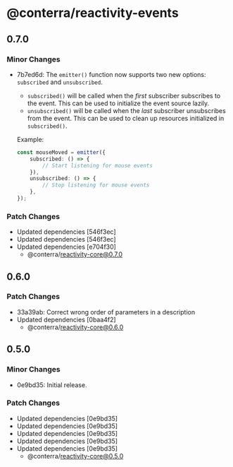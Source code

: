 # @conterra/reactivity-events

## 0.7.0

### Minor Changes

- 7b7ed6d: The `emitter()` function now supports two new options: `subscribed` and `unsubscribed`.

    - `subscribed()` will be called when the _first_ subscriber subscribes to the event.
      This can be used to initialize the event source lazily.
    - `unsubscribed()` will be called when the _last_ subscriber unsubscribes from the event.
      This can be used to clean up resources initialized in `subscribed()`.

    Example:

    ```ts
    const mouseMoved = emitter({
        subscribed: () => {
            // Start listening for mouse events
        }),
        unsubscribed: () => {
            // Stop listening for mouse events
        },
    });
    ```

### Patch Changes

- Updated dependencies [546f3ec]
- Updated dependencies [546f3ec]
- Updated dependencies [e704f30]
    - @conterra/reactivity-core@0.7.0

## 0.6.0

### Patch Changes

- 33a39ab: Correct wrong order of parameters in a description
- Updated dependencies [0baa4f2]
    - @conterra/reactivity-core@0.6.0

## 0.5.0

### Minor Changes

- 0e9bd35: Initial release.

### Patch Changes

- Updated dependencies [0e9bd35]
- Updated dependencies [0e9bd35]
- Updated dependencies [0e9bd35]
- Updated dependencies [0e9bd35]
- Updated dependencies [0e9bd35]
    - @conterra/reactivity-core@0.5.0
